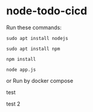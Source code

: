 # node-todo-cicd

Run these commands:


`sudo apt install nodejs`


`sudo apt install npm`


`npm install`

`node app.js`

or Run by docker compose

test

test 2

